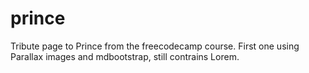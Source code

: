 # prince

Tribute page to Prince from the freecodecamp course.  First one using Parallax images and mdbootstrap, still contrains Lorem.
